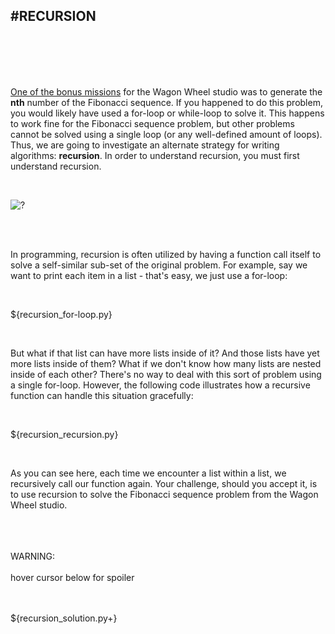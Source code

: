 #RECURSION
---
<br>
<br>
<br>
<br>

[One of the bonus missions](https://runestone.launchcode.org/runestone/static/thinkcspy/Studios/wagon-wheel.html#bonus-missions) for the Wagon Wheel studio was to generate the **nth** number of the Fibonacci sequence. If you happened to do this problem, you would likely have used a for-loop or while-loop to solve it. This happens to work fine for the Fibonacci sequence problem, but other problems cannot be solved using a single loop (or any well-defined amount of loops). Thus, we are going to investigate an alternate strategy for writing algorithms: **recursion**. In order to understand recursion, you must first understand recursion.

<br>

![?](https://i.redd.it/rsspb061xgz01.jpg "pooh-cursion")

<br>
<br>

In programming, recursion is often utilized by having a function call itself to solve a self-similar sub-set of the original problem. For example, say we want to print each item in a list - that's easy, we just use a for-loop:

<br>

${recursion_for-loop.py}

<br>

But what if that list can have more lists inside of it? And those lists have yet more lists inside of them? What if we don't know how many lists are nested inside of each other? There's no way to deal with this sort of problem using a single for-loop. However, the following code illustrates how a recursive function can handle this situation gracefully:

<br>

${recursion_recursion.py}

<br>

As you can see here, each time we encounter a list within a list, we recursively call our function again. Your challenge, should you accept it, is to use recursion to solve the Fibonacci sequence problem from the Wagon Wheel studio.

<br>
<br>
<br>
<div class="error">
	WARNING:<br><br>
	hover cursor below for spoiler
</div>
<br>
<br>

${recursion_solution.py+}


<div class="footer"></div>